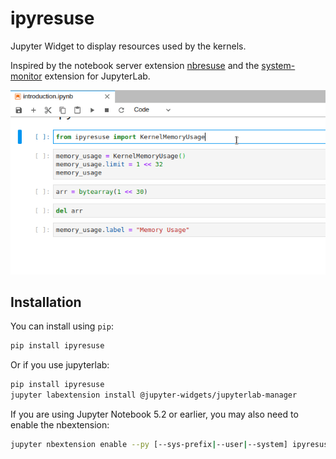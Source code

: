 # ipyresuse

Jupyter Widget to display resources used by the kernels.

Inspired by the notebook server extension [nbresuse](https://github.com/yuvipanda/nbresuse) and the [system-monitor](https://github.com/jtpio/jupyterlab-system-monitor) extension for JupyterLab.

![screencast](./docs/screencast.gif)


## Installation

You can install using `pip`:

```bash
pip install ipyresuse
```

Or if you use jupyterlab:

```bash
pip install ipyresuse
jupyter labextension install @jupyter-widgets/jupyterlab-manager
```

If you are using Jupyter Notebook 5.2 or earlier, you may also need to enable
the nbextension:
```bash
jupyter nbextension enable --py [--sys-prefix|--user|--system] ipyresuse
```
